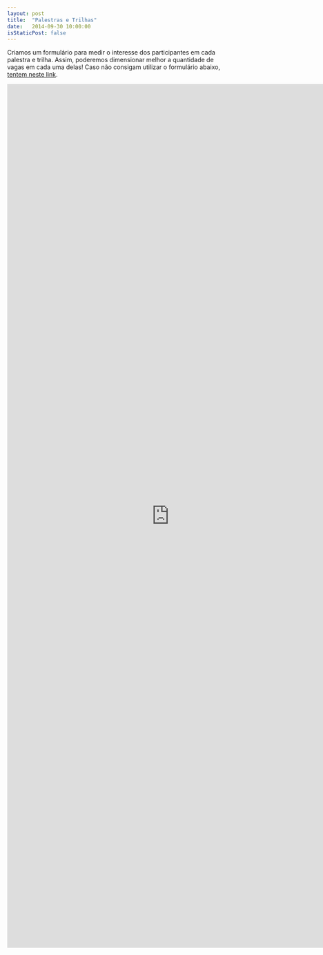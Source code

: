 ```yaml
---
layout: post
title:  "Palestras e Trilhas"
date:   2014-09-30 10:00:00
isStaticPost: false
---
```


Criamos um formulário para medir o interesse dos participantes em cada palestra e trilha. Assim, poderemos dimensionar melhor a quantidade de vagas em cada uma delas! Caso não consigam utilizar o formulário abaixo, [tentem neste link](http://goo.gl/forms/hgfvZAnB4f).

<iframe src="https://docs.google.com/forms/d/1lv2I9u2It8do9-kEyy9dIpB_Z320W9LxM9PPdM0Lalk/viewform?embedded=true" width="750" height="2000" frameborder="0" marginheight="0" marginwidth="0">Carregando formulário...</iframe>